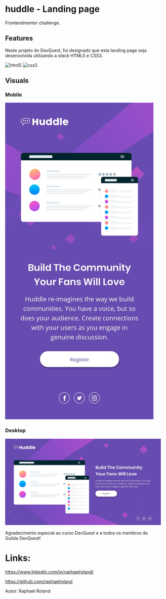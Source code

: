 # huddle - Landing page

Frontendmentor challenge.

## Features

Neste projeto do DevQuest, foi designado que esta landing page seja desenvolvida utilizando a *stack* HTML5 e CSS3.

 ![html5](https://img.shields.io/badge/HTML5-E34F26?style=for-the-badge&logo=html5&logoColor=white) ![css3](https://img.shields.io/badge/css3-1572B6?style=for-the-badge&logo=css3&logoColor=white) 
## Visuals

### Mobile 

![Print Mobile](./src/images/mobile-design.jpg)

### Desktop

![Print Desktop](./src/images/desktop-design.jpg)


Agradecimento especial ao curso DevQuest e a todos os membros da Guilda DevQuest!

# Links:

https://www.linkedin.com/in/raphaelroland/

https://github.com/raphaelroland

Autor: Raphael Roland
